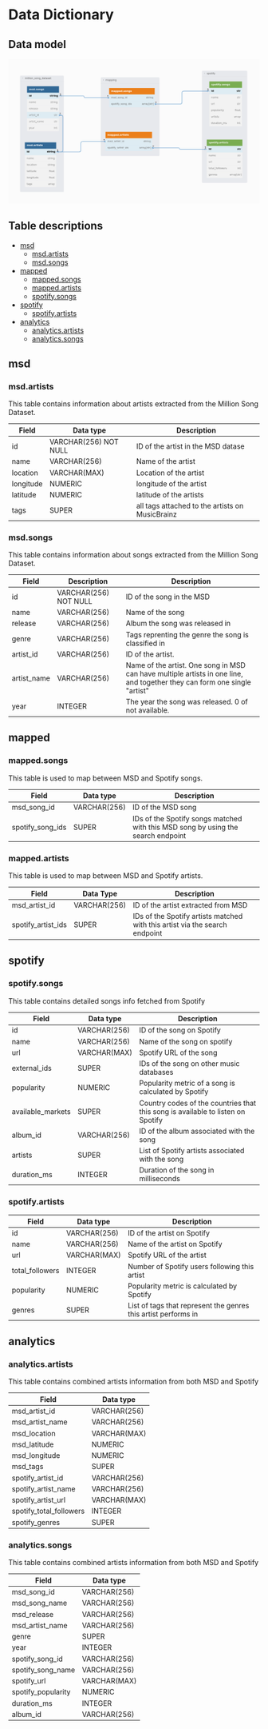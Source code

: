 # Data Dictionary

## Data model

![](./images/music-etl.png)


## Table descriptions

- [msd](#msd)
  - [msd.artists](#msdartists)
  - [msd.songs](#msdsongs)
- [mapped](#mapped)
  - [mapped.songs](#mappedsongs)
  - [mapped.artists](#mappedartists)
  - [spotify.songs](#spotifysongs)
- [spotify](#spotify)
  - [spotify.artists](#spotifyartists)
- [analytics](#analytics)
  - [analytics.artists](#analyticsartists)
  - [analytics.songs](#analyticssongs)


## msd

### msd.artists
This table contains information about artists extracted from the Million Song Dataset.

| Field     | Data type             | Description                                     |
| --------- | --------------------- | ----------------------------------------------- |
| id        | VARCHAR(256) NOT NULL | ID of the artist in the MSD datase              |
| name      | VARCHAR(256)          | Name of the artist                              |
| location  | VARCHAR(MAX)          | Location of the artist                          |
| longitude | NUMERIC               | longitude of the artist                         |
| latitude  | NUMERIC               | latitude of the artists                         |
| tags      | SUPER                 | all tags attached to the artists on MusicBrainz |


### msd.songs
This table contains information about songs extracted from the Million Song Dataset.

| Field       | Description           | Description                                                                                                               |
| ----------- | --------------------- | ------------------------------------------------------------------------------------------------------------------------- |
| id          | VARCHAR(256) NOT NULL | ID of the song in the MSD                                                                                                 |
| name        | VARCHAR(256)          | Name of the song                                                                                                          |
| release     | VARCHAR(256)          | Album the song was released in                                                                                            |
| genre       | VARCHAR(256)          | Tags reprenting the genre the song is classified in                                                                       |
| artist_id   | VARCHAR(256)          | ID of the artist.                                                                                                         |
| artist_name | VARCHAR(256)          | Name of the artist. One song in MSD can have multiple artists in one line, and together they can form one single "artist" |
| year        | INTEGER               | The year the song was released. 0 of not available.                                                                       |

## mapped
### mapped.songs

This table is used to map between MSD and Spotify songs.

| Field            | Data type    | Description                                                                        |
| ---------------- | ------------ | ---------------------------------------------------------------------------------- |
| msd_song_id      | VARCHAR(256) | ID of the MSD song                                                                 |
| spotify_song_ids | SUPER        | IDs of the Spotify songs matched with this MSD song by using the search endpoint |


### mapped.artists
This table is used to map between MSD and Spotify artists.

| Field              | Data Type    | Description                                                                   |
| ------------------ | ------------ | ----------------------------------------------------------------------------- |
| msd_artist_id      | VARCHAR(256) | ID of the artist extracted from MSD                                           |
| spotify_artist_ids | SUPER        | IDs of the Spotify artists matched with this artist via the search endpoint    |


## spotify

### spotify.songs
This table contains detailed songs info fetched from Spotify

| Field             | Data type    | Description                                                                     |
| ----------------- | ------------ | ------------------------------------------------------------------------------- |
| id                | VARCHAR(256) | ID of the song on Spotify                                                       |
| name              | VARCHAR(256) | Name of the song on spotify                                                     |
| url               | VARCHAR(MAX) | Spotify URL of the song                                                         |
| external_ids      | SUPER        | IDs of the song on other music databases                                        |
| popularity        | NUMERIC      | Popularity metric of a song is calculated by Spotify                            |
| available_markets | SUPER        | Country codes of the countries that this song is available to listen on Spotify |
| album_id          | VARCHAR(256) | ID of the album associated with the song                                        |
| artists           | SUPER        | List of Spotify artists associated with the song                                |
| duration_ms       | INTEGER      | Duration of the song in milliseconds                                            |

### spotify.artists
| Field           | Data type    | Description                                                    |
| --------------- | ------------ | -------------------------------------------------------------- |
| id              | VARCHAR(256) | ID of the artist on Spotify                                    |
| name            | VARCHAR(256) | Name of the artist on Spotify                                  |
| url             | VARCHAR(MAX) | Spotify URL of the artist                                      |
| total_followers | INTEGER      | Number of Spotify users following this artist                  |
| popularity      | NUMERIC      | Popularity metric is calculated by Spotify                     |
| genres          | SUPER        | List of tags that represent the genres this artist performs in |

## analytics
### analytics.artists

This table contains combined artists information from both MSD and Spotify

| Field                   | Data type    |
| ----------------------- | ------------ |
| msd_artist_id           | VARCHAR(256) |
| msd_artist_name         | VARCHAR(256) |
| msd_location            | VARCHAR(MAX) |
| msd_latitude            | NUMERIC      |
| msd_longitude           | NUMERIC      |
| msd_tags                | SUPER        |
| spotify_artist_id       | VARCHAR(256) |
| spotify_artist_name     | VARCHAR(256) |
| spotify_artist_url      | VARCHAR(MAX) |
| spotify_total_followers | INTEGER      |
| spotify_genres          | SUPER        |

### analytics.songs

This table contains combined artists information from both MSD and Spotify

| Field              | Data type    |
| ------------------ | ------------ |
| msd_song_id        | VARCHAR(256) |
| msd_song_name      | VARCHAR(256) |
| msd_release        | VARCHAR(256) |
| msd_artist_name    | VARCHAR(256) |
| genre              | SUPER        |
| year               | INTEGER      |
| spotify_song_id    | VARCHAR(256) |
| spotify_song_name  | VARCHAR(256) |
| spotify_url        | VARCHAR(MAX) |
| spotify_popularity | NUMERIC      |
| duration_ms        | INTEGER      |
| album_id           | VARCHAR(256) |
